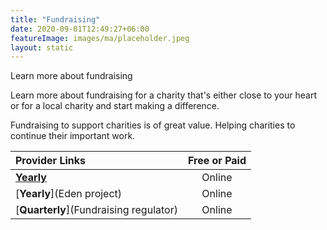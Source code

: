 ```yaml
---
title: "Fundraising"
date: 2020-09-01T12:49:27+06:00
featureImage: images/ma/placeholder.jpeg
layout: static
---
```


Learn more about fundraising

Learn more about fundraising for a charity that's either close to your heart or for a local charity and start making a difference.

Fundraising to support charities is of great value. Helping charities to continue their important work.

| Provider Links      | Free or Paid  |  
| :-----------          | :--------------:      |  
| [**Yearly**](Gov) | Online | 
| [**Yearly**](Eden project) | Online | 
| [**Quarterly**](Fundraising regulator) | Online | 
  

<br/><br/>







